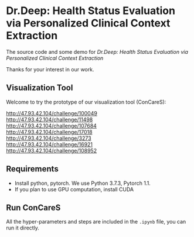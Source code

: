 # Dr.Deep: Health Status Evaluation via Personalized Clinical Context Extraction

The source code and some demo for *Dr.Deep: Health Status Evaluation via Personalized Clinical Context Extraction*

Thanks for your interest in our work.

## Visualization Tool
Welcome to try the prototype of our visualization tool (ConCareS):

http://47.93.42.104/challenge/100049   
http://47.93.42.104/challenge/11498   
http://47.93.42.104/challenge/107684   
http://47.93.42.104/challenge/17018   
http://47.93.42.104/challenge/3273   
http://47.93.42.104/challenge/16921   
http://47.93.42.104/challenge/108952      


## Requirements

* Install python, pytorch. We use Python 3.7.3, Pytorch 1.1.
* If you plan to use GPU computation, install CUDA


## Run ConCareS

All the hyper-parameters and steps are included in the `.ipynb` file, you can run it directly.
